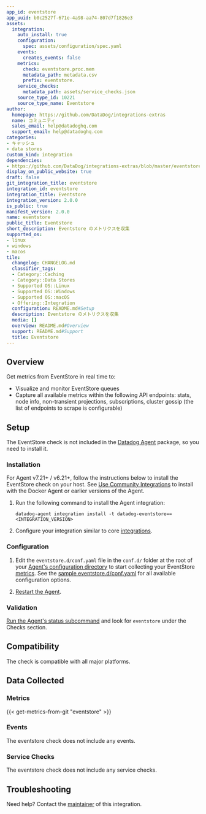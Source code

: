 ```yaml
---
app_id: eventstore
app_uuid: b0c2527f-671e-4a98-aa74-807d7f1826e3
assets:
  integration:
    auto_install: true
    configuration:
      spec: assets/configuration/spec.yaml
    events:
      creates_events: false
    metrics:
      check: eventstore.proc.mem
      metadata_path: metadata.csv
      prefix: eventstore.
    service_checks:
      metadata_path: assets/service_checks.json
    source_type_id: 10221
    source_type_name: Eventstore
author:
  homepage: https://github.com/DataDog/integrations-extras
  name: コミュニティ
  sales_email: help@datadoghq.com
  support_email: help@datadoghq.com
categories:
- キャッシュ
- data stores
custom_kind: integration
dependencies:
- https://github.com/DataDog/integrations-extras/blob/master/eventstore/README.md
display_on_public_website: true
draft: false
git_integration_title: eventstore
integration_id: eventstore
integration_title: Eventstore
integration_version: 2.0.0
is_public: true
manifest_version: 2.0.0
name: eventstore
public_title: Eventstore
short_description: Eventstore のメトリクスを収集
supported_os:
- linux
- windows
- macos
tile:
  changelog: CHANGELOG.md
  classifier_tags:
  - Category::Caching
  - Category::Data Stores
  - Supported OS::Linux
  - Supported OS::Windows
  - Supported OS::macOS
  - Offering::Integration
  configuration: README.md#Setup
  description: Eventstore のメトリクスを収集
  media: []
  overview: README.md#Overview
  support: README.md#Support
  title: Eventstore
---
```


<!--  SOURCED FROM https://github.com/DataDog/integrations-extras -->


## Overview

Get metrics from EventStore in real time to:

* Visualize and monitor EventStore queues
* Capture all available metrics within the following API endpoints: stats, node info, non-transient projections, subscriptions, cluster gossip (the list of endpoints to scrape is configurable)

## Setup

The EventStore check is not included in the [Datadog Agent][1] package, so you need to install it.

### Installation

For Agent v7.21+ / v6.21+, follow the instructions below to install the EventStore check on your host. See [Use Community Integrations][2] to install with the Docker Agent or earlier versions of the Agent.

1. Run the following command to install the Agent integration:

   ```shell
   datadog-agent integration install -t datadog-eventstore==<INTEGRATION_VERSION>
   ```

2. Configure your integration similar to core [integrations][3].

### Configuration

1. Edit the `eventstore.d/conf.yaml` file in the `conf.d/` folder at the root of your [Agent's configuration directory][4] to start collecting your EventStore [metrics](#metrics).
   See the [sample eventstore.d/conf.yaml][5] for all available configuration options.

2. [Restart the Agent][6].

### Validation

[Run the Agent's status subcommand][7] and look for `eventstore` under the Checks section.

## Compatibility

The check is compatible with all major platforms.

## Data Collected

### Metrics
{{< get-metrics-from-git "eventstore" >}}


### Events

The eventstore check does not include any events.

### Service Checks

The eventstore check does not include any service checks.

## Troubleshooting

Need help? Contact the [maintainer][9] of this integration.

[1]: https://app.datadoghq.com/account/settings/agent/latest
[2]: https://docs.datadoghq.com/ja/agent/guide/use-community-integrations/
[3]: https://docs.datadoghq.com/ja/getting_started/integrations/
[4]: https://docs.datadoghq.com/ja/agent/guide/agent-configuration-files/#agent-configuration-directory
[5]: https://github.com/DataDog/integrations-extras/blob/master/eventstore/datadog_checks/eventstore/data/conf.yaml.example
[6]: https://docs.datadoghq.com/ja/agent/guide/agent-commands/#start-stop-restart-the-agent
[7]: https://docs.datadoghq.com/ja/agent/guide/agent-commands/#service-status
[8]: https://github.com/DataDog/integrations-extras/blob/master/eventstore/metadata.csv
[9]: https://github.com/DataDog/integrations-extras/blob/master/eventstore/manifest.json
